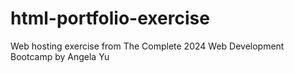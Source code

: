 # html-portfolio-exercise
Web hosting exercise from The Complete 2024 Web Development Bootcamp by Angela Yu
